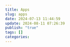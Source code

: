 ```yaml
---
title: Apps
slug: apps
date: 2024-07-13 11:44:59
update: 2024-08-11 07:26:39
publish: "true"
tags: []
categories: 
---
```


